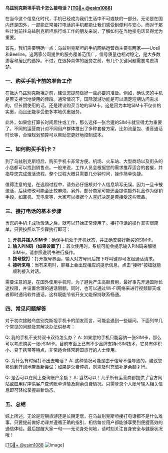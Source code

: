 **乌兹别克斯坦手机卡怎么接电话？[[TG💪+ @esim1088](https://t.me/s/esim1088)]**

在当今这个信息化时代，手机已经成为我们生活中不可或缺的一部分。无论是在国内还是国外，一部能正常接打电话的手机都能让我们感受到便利与安心。而对于那些计划前往乌兹别克斯坦旅行或工作的朋友来说，了解如何在当地接电话显得尤为重要。

首先，我们需要明确一点：乌兹别克斯坦的手机网络运营商主要有两家——Ucell和Beeline。这两家公司提供的服务覆盖范围广，信号质量也相对稳定，是大多数游客和居民的选择。不过，在选择具体的服务之前，有几个关键问题需要考虑清楚。

### 一、购买手机卡前的准备工作

在抵达乌兹别克斯坦之前，建议您提前做好一些必要的准备。例如，确认您的手机是否支持当地使用的频段。通常情况下，国际漫游功能是可以满足短期访问需求的，但长期使用的话，还是建议购买当地的SIM卡。这是因为本地SIM卡不仅价格实惠，而且还能享受更多本地优惠服务。

此外，如果您打算长时间居住或工作，那么选择一张合适的SIM卡就显得尤为重要了。不同的运营商针对不同用户群体推出了多种套餐方案，比如流量包、语音通话时长等，合理规划预算可以帮助您更好地控制成本。

### 二、如何购买手机卡？

到了乌兹别克斯坦后，购买手机卡非常方便。机场、火车站、大型商场以及街头的小店都可以找到销售点。一般来说，工作人员会根据您的需求推荐适合的套餐，并指导您完成激活流程。整个过程大概只需要几分钟时间，操作简单快捷。

值得注意的是，在选购过程中，请务必仔细核对个人信息填写无误。因为一旦卡被激活，后续修改可能会比较麻烦。另外，部分商家可能还会提供额外礼品作为促销手段，如耳机、充电宝等，大家可以根据个人喜好决定是否接受这些赠品。

### 三、接打电话的基本步骤

当您的手机卡成功激活之后，就可以开始正常使用了。接打电话的操作其实很简单，只要按照以下步骤执行即可：

1. **开机并插入SIM卡**：确保手机处于开机状态，并正确安装好新买的SIM卡。
2. **输入PIN码（如果设置了）**：首次使用时，系统可能会提示输入PIN码来解锁SIM卡，请参照说明书进行操作。
3. **拨号拨打**：打开拨号界面，输入对方号码后按下呼叫键即可发起通话请求。
4. **接听来电**：当有来电时，屏幕上会出现相应的提示信息，点击“接听”按钮就能顺利接入对话。

需要注意的是，在国外使用手机时，为了避免产生高额费用，最好事先开通国际长途权限，并设置合理的通话限额。同时，也可以通过Wi-Fi网络来进行视频聊天或者即时通讯软件通话，这样既能节省开支又能保持联系畅通。

### 四、常见问题解答

对于初次接触乌兹别克斯坦手机卡的朋友而言，可能会遇到一些疑问。下面列举几个常见的问题及其解决办法供参考：

Q: 我的手机不支持双卡双待怎么办？
A: 如果您的手机只能容纳一张SIM卡，那么可以考虑购买一张eSIM卡。目前市面上已有不少品牌支持eSIM技术，它具有体积小、易于携带等特点，非常适合经常跨国旅行的人士使用。

Q: 为什么有时候打不出去电话？
A: 这种情况可能是由于信号不佳导致的。建议您移动到开阔地带重新尝试；如果是欠费停机，则需及时充值补足余额才行。

Q: 是否可以在网上查询账户余额？
A: 当然可以！几乎所有运营商都提供了官方网站或应用程序供客户查询账单详情及剩余资费情况。只需登录个人账号输入相关信息即可轻松掌握最新动态。

### 五、总结

综上所述，无论是短期旅游还是长期定居，在乌兹别克斯坦接打电话都不是什么难事。只要提前做好功课并遵循正确的指引，相信每位用户都能够享受到便捷高效的通信体验。最后提醒大家一句——无论身处何地，请时刻关注自身安全与健康状况哦！

[[TG💪+ @esim1088](https://t.me/s/esim1088) ![Image](https://i.postimg.cc/4NQfJmqS/Snipaste-2025-05-13-00-14-12.png)]